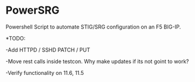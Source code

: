 # PowerSRG
Powershell Script to automate STIG/SRG configuration on an F5 BIG-IP.

*TODO:

-Add HTTPD / SSHD PATCH / PUT

-Move rest calls inside testcon.  Why make updates if its not goint to work?

-Verify functionality on 11.6, 11.5
